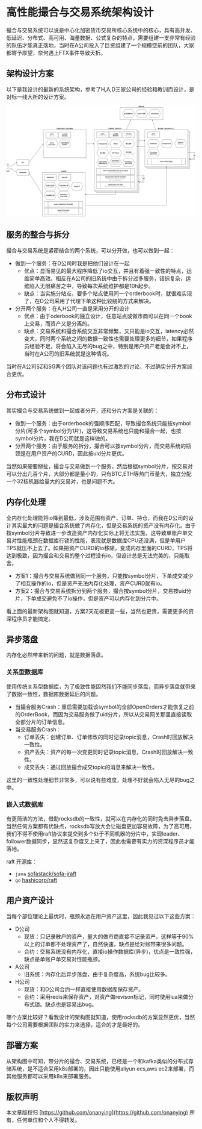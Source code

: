 # 高性能撮合与交易系统架构设计

撮合与交易系统可以说是中心化加密货币交易所核心系统中的核心，具有高并发、低延迟、分布式、高可用、海量数据、公式复杂的特点，需要组建一支非常有经验的队伍才能真正落地，当时在A公司投入了巨资组建了一个规模空前的团队，大家都寄予厚望，奈何遇上FTX事件导致夭折。

## 架构设计方案

以下是我设计的最新的系统架构，参考了H,A,D三家公司的经验和教训而设计，是对标一线大所的设计方案。

![](images/撮合与交易系统架构设计.drawio.png)

## 服务的整合与拆分

撮合与交易系统是紧密结合的两个系统，可以分开做，也可以做到一起：

- 做到一个服务：在D公司时我是把他们设计在一起
    - 优点：显而易见的最大程序降低了io交互，并且有着强一致性的特点，运维简单高效。相反在A公司的旧系统中由于拆分过多服务，错综复杂，运维陷入无限痛苦之中，导致每次系统维护都是10h起步。
    - 缺点：当实施分站点，要多个站点使用同一个orderbook时，就很难实现了，在D公司采用了代理下单这种比较绕的方式来解决。
- 分开两个服务：在A,H公司一直是采用分开的设计
    - 优点：由于oderbook的独立设计，任意站点或做市商可以在同一个book上交易，而资产又是分离的。
    - 缺点：交易系统和撮合系统交互非常频繁，又只能是io交互，latency必然变大，同时两个系统之间的数据一致性也需要处理更多的细节，如果程序员经验不足，将会陷入无尽的bug之中，特别是用户资产老是会对不上，当时在A公司的旧系统就是这种情况。

当时在A公司SZ和SG两个团队对该问题也有过激烈的讨论，不过确实分开方案综合更优。

## 分布式设计

其实撮合与交易系统做到一起或者分开，还和分片方案是关联的：

- 做到一个服务：由于orderbook的强顺序匹配，导致撮合系统只能按symbol分片(可多个symbol分为1片)，这导致交易系统也只能和撮合一起，也按symbol分片，我在D公司就是这样做的。
- 分开两个服务：由于服务的拆分，撮合可以按symbol分片，而交易系统的瓶颈是在用户资产的CURD，因此按uid分片更优。

当然如果硬要掰扯，撮合与交易做到一个服务，然后根据symbol分片，按交易对可以分出几百个片，大部分都是量小的，只有BTC,ETH等热门币量大，独立分配一个32核机器给量大的交易对，也是问题不大。

## 内存化处理

全内存化处理能将io降到最低，涉及范围有资产、订单、持仓，而我在D公司的设计其实最大的问题是撮合系统做了内存化，但是交易系统的资产没有内存化。由于按symbol分片导致进一步改造资产内存化实际上将无法实施，这导致单账户单交易对性能瓶颈在数据库行锁的性能，表现就是数据库CPU还没满，但是单用户TPS就压不上去了。如果把资产CURD的io移除，变成内存里面的CURD，TPS将达到极致，因为撮合和交易的整个过程没有io，但设计总是无法完美的，只能取舍。

- 方案1：撮合与交易系统做到同一个服务，只能按symbol分片，下单成交减少了相互操作的io，但是资产无法内存化处理，资产CURD就有io。
- 方案2：撮合与交易系统拆分到两个服务，撮合按symbol分片，交易按uid分片，下单成交避免不了io操作，但是资产可以内存化到分片中。

看上面的最新架构图就知道，方案2天花板更高一些，当然也更贵，需要更多的资深程序员才能搞定。

## 异步落盘

内存化必然带来新的问题，就是数据落盘。

### 关系型数据库

使用传统关系型数据库，为了极致性能固然我们不能同步落盘，而异步落盘就带来了数据一致性，数据库数据延后的问题。

- 当撮合服务Crash：重启需要加载该symbol的全部OpenOrders才能恢复之前的OrderBook，而因为交易服务做了uid分片，所以从交易网关那里直接读取全部分片的订单信息。
- 当交易服务Crash：
  - 订单丢失：创建订单、订单修改的同时记录topic消息，Crash时回放解决一致性。
  - 资产丢失：资产的每一次变更同时记录topic消息，Crash时回放解决一致性。
  - 成交丢失：通过回放撮合成交topic的消息来解决一致性。

这里的一致性处理细节非常多，可以说有些难度，处理不好就会陷入无尽的bug之中。

### 嵌入式数据库

有更简洁的方法，借助rocksdb的一致性，就可以在内存化的同时免去异步落盘。当然任何方案都有优缺点，rocksdb写放大会让磁盘更加容易故障，为了高可用，我们不得不使用raft协议来提交到多个处于不同机器的分片中，实现leader、follower数据同步，显然这复杂度又上来了，因此也需要有实力的资深程序员才能落地。

raft 开源库：

- `java` [sofastack/sofa-jraft](https://github.com/sofastack/sofa-jraft)
- `go` [hashicorp/raft](https://github.com/hashicorp/raft)

## 用户资产设计

当每个部位理论上最优时，瓶颈永远在用户资产这里，因此我见过以下这些方案：

- D公司
  - 现货：只记录散户的资产，量大的做市商直接不记录资产，这样等于90%以上的订单都不处理资产了，自然快速，缺点是给对账带来很多问题。
  - 合约：交易系统没有内存化，直接io操作数据库(异步)，优点是一致性强，缺点是单账户单交易对性能瓶颈。
- A公司
  - 旧系统：内存化后异步落盘，由于复杂度高，系统bug比较多。
- H公司
  - 现货：和D公司合约一样直接使用数据库保存资产。
  - 合约：采用redis来保存资产，对资产做revison标记，同时使用lua来做分布式锁。缺点也是容易出bug。

哪个方案比较好？看我设计的架构图就知道，使用rocksdb的方案显然更优，当然每个公司需要根据团队的实力来选择，适合的才是最好的。

## 部署方案

从架构图中可知，带分片的撮合、交易系统，已经是一个和kafka类似的分布式存储系统，是不适合采用k8s部署的，因此只能使用aliyun ecs,aws ec2来部署，而其他服务都可以采用k8s来部署服务。

## 版权声明

本文章版权归 [https://github.com/onanying](https://github.com/onanying) 所有，任何单位和个人不得转发。
